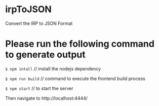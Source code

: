 # irpToJSON
Convert the IRP to JSON Format


# Please run the following command to generate output


`$ npm intall` // install  the  nodejs dependency

`$ npm run build` // command to  execute the frontend build process

`$ npm start` //  to start the server

Then  navigate to http://localhost:4444/
